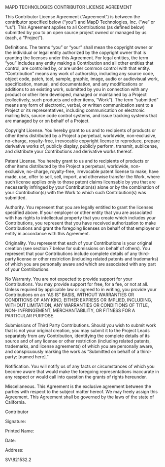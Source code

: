 MAPD TECHNOLOGIES CONTRIBUTOR LICENSE AGREEMENT

This Contributor License Agreement (“Agreement”) is between the contributor specified below (“you”) and MapD Technologies, Inc. (“we” or “us”).  This Agreement applies to all Contributions (as defined below) submitted by you to an open source project owned or managed by us (each, a “Project”).    

Definitions. The terms “you” or “your” shall mean the copyright owner or the individual or legal entity authorized by the copyright owner that is granting the licenses under this Agreement. For legal entities, the term “you” includes any entity making a Contribution and all other entities that control, are controlled by, or are under common control with that entity.  “Contribution” means any work of authorship, including any source code, object code, patch, tool, sample, graphic, image, audio or audiovisual work, specification, manual, and documentation, and any modifications or additions to an existing work, submitted by you in connection with any product or other item developed, managed or maintained by a Project (collectively, such products and other items, “Work”). The term “submitted” means any form of electronic, verbal, or written communication sent to a Project or its representatives, including communication on electronic mailing lists, source code control systems, and issue tracking systems that are managed by or on behalf of a Project.  

Copyright License. You hereby grant to us and to recipients of products or other items distributed by a Project a perpetual, worldwide, non-exclusive, no-charge, royalty-free, irrevocable copyright license to reproduce, prepare derivative works of, publicly display, publicly perform, transmit, sublicense, and distribute your Contributions and derivative works thereof.

Patent License. You hereby grant to us and to recipients of products or other items distributed by the Project a perpetual, worldwide, non-exclusive, no-charge, royalty-free, irrevocable patent license to make, have made, use, offer to sell, sell, import, and otherwise transfer the Work, where such license applies only to those patent claims licensable by you that are necessarily infringed by your Contribution(s) alone or by the combination of your Contribution(s) with the Work to which such Contribution(s) was submitted.

Authority.  You represent that you are legally entitled to grant the licenses specified above. If your employer or other entity that you are associated with has rights to intellectual property that you create which includes your Contributions, you represent that you have received authorization to make Contributions and grant the foregoing licenses on behalf of that employer or entity in accordance with this Agreement.  

Originality.  You represent that each of your Contributions is your original creation (see section 7 below for submissions on behalf of others). You represent that your Contributions include complete details of any third-party license or other restriction (including related patents and trademarks) of which you are personally aware and which are associated with any part of your Contributions.

No Warranty.  You are not expected to provide support for your Contributions. You may provide support for free, for a fee, or not at all. Unless required by applicable law or agreed to in writing, you provide your Contributions on an “AS IS” BASIS, WITHOUT WARRANTIES OR CONDITIONS OF ANY KIND, EITHER EXPRESS OR IMPLIED, INCLUDING, WITHOUT LIMITATION, ANY WARRANTIES OR CONDITIONS OF TITLE, NON- INFRINGEMENT, MERCHANTABILITY, OR FITNESS FOR A PARTICULAR PURPOSE.

Submissions of Third Party Contributions.  Should you wish to submit work that is not your original creation, you may submit it to the Project Leads separately from any Contribution, identifying the complete details of its source and of any license or other restriction (including related patents, trademarks, and license agreements) of which you are personally aware, and conspicuously marking the work as “Submitted on behalf of a third-party: [named here].”

Notification.  You will notify us of any facts or circumstances of which you become aware that would make the foregoing representations inaccurate in any respect or would call into question the grants of rights hereunder.

Miscellaneous.  This Agreement is the exclusive agreement between the parties with respect to the subject matter hereof.  We may freely assign this Agreement.  This Agreement shall be governed by the laws of the state of California.

Contributor

Signature:						

Printed Name:						

Date:							

Address:						

SV\821532.2
